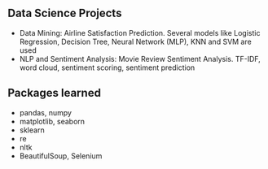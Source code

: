 ## Data Science Projects
- Data Mining: Airline Satisfaction Prediction. Several models like Logistic Regression, Decision Tree, Neural Network (MLP), KNN and SVM are used
- NLP and Sentiment Analysis: Movie Review Sentiment Analysis. TF-IDF, word cloud, sentiment scoring, sentiment prediction 
## Packages learned
- pandas, numpy
- matplotlib, seaborn
- sklearn
- re
- nltk
- BeautifulSoup, Selenium
